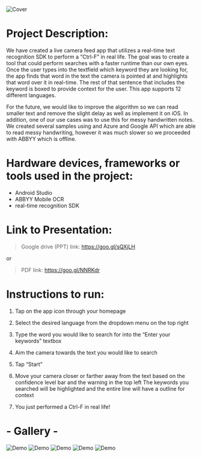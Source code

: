 ![Cover](https://github.com/JXproject/ctrl-F-IRL/blob/master/Gallery/Cover.png)
# Project Description: 
We have created a live camera feed app that utilizes a real-time text recognition SDK to perform a “Ctrl-F” in real life. The goal was to create a tool that could perform searches with a faster runtime than our own eyes. Once the user types into the textfield which keyword they are looking for, the app finds that word in the text the camera is pointed at and highlights that word over it in real-time. The rest of that sentence that includes the keyword is boxed to provide context for the user. This app supports 12 different languages. 

For the future, we would like to improve the algorithm so we can read smaller text and remove the slight delay as well as implement it on iOS. In addition, one of our use cases was to use this for messy handwritten notes. We created several samples using and Azure and Google API which are able to read messy handwriting, however it was much slower so we proceeded with ABBYY which is offline. 


# Hardware devices, frameworks or tools used in the project:
- Android Studio 
- ABBYY Mobile OCR 
- real-time recognition SDK

# Link to Presentation:

> Google drive (PPT) link: https://goo.gl/sQXjLH

or

> PDF link: https://goo.gl/NNRKdr 

# Instructions to run: 

1. Tap on the app icon through your homepage

2. Select the desired language from the dropdown menu on the top right

3. Type the word you would like to search for into the “Enter your keywords” textbox

4. Aim the camera towards the text you would like to search

5. Tap “Start”

6. Move your camera closer or farther away from the text based on the confidence level bar and the warning in the top left 
The keywords you searched will be highlighted and the entire line will have a outline for context 

7. You just performed a Ctrl-F in real life!

# - Gallery -
![Demo](https://github.com/Karan-Bajaj/ctrl-F-IRL/blob/master/Gallery/Demo1.png)
![Demo](https://github.com/Karan-Bajaj/ctrl-F-IRL/blob/master/Gallery/Demo2.png)
![Demo](https://github.com/Karan-Bajaj/ctrl-F-IRL/blob/master/Gallery/Demo3.png)
![Demo](https://github.com/Karan-Bajaj/ctrl-F-IRL/blob/master/Gallery/multiLingual.png)
![Demo](https://github.com/Karan-Bajaj/ctrl-F-IRL/blob/master/Gallery/MindMap.jpg)




